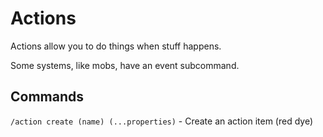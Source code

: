 # Actions

Actions allow you to do things when stuff happens.

Some systems, like mobs, have an event subcommand.

## Commands

`/action create (name) (...properties)` - Create an action item (red dye)